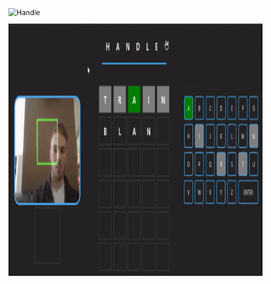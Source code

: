 ![Handle](https://user-images.githubusercontent.com/87572723/229592216-d4319f09-f6cd-40f6-a808-da9785cc7857.png)

<img src="/public/HandleGif.gif" width="800" height="500">

